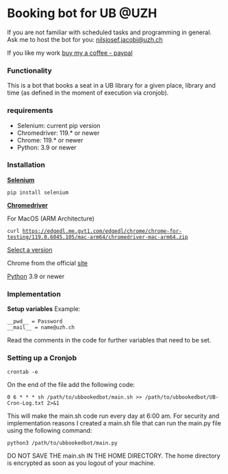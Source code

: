 # Booking bot for UB @UZH

If you are not familiar with scheduled tasks and programming in general. Ask me to host the bot for you: nilsjosef.jacobi@uzh.ch

If you like my work [buy my a coffee - paypal](https://www.paypal.me/nilsCSJ)


### Functionality
This is a bot that books a seat in a UB library for a given place, library and time (as defined in the moment of execution via cronjob).
### requirements
- Selenium: current pip version
- Chromedriver: 119.* or newer
- Chrome: 119.* or newer
- Python: 3.9 or newer

### Installation
[**Selenium**](https://www.selenium.dev)

<code>pip install selenium</code>

[**Chromedriver**](https://chromedriver.chromium.org) 

For MacOS (ARM Architecture)

<code>curl https://edgedl.me.gvt1.com/edgedl/chrome/chrome-for-testing/119.0.6045.105/mac-arm64/chromedriver-mac-arm64.zip </code>

[Select a version](https://googlechromelabs.github.io/chrome-for-testing/)

Chrome from the official [site](https://www.google.de/chrome/?brand=YTUH&gclid=CjwKCAiApaarBhB7EiwAYiMwqlRnbnsNuUgGB8O6Gyj_0hDLWbuQS99gUTPqzgT0d_u82THF9M0rNBoCnEEQAvD_BwE&gclsrc=aw.ds)

[Python](https://www.python.org) 3.9 or newer

### Implementation

**Setup variables**
Example:
```
__pwd__ = Password
__mail__ = name@uzh.ch
```
Read the comments in the code for further variables that need to be set.

### Setting up a Cronjob

```
crontab -e
```

On the end of the file add the following code:
```
0 6 * * * sh /path/to/ubbookedbot/main.sh >> /path/to/ubbookedbot/UB-Cron-Log.txt 2>&1
```

This will make the main.sh code run every day at 6:00 am. For security and implementation reasons I created a main.sh file that can run the main.py file using the following command:
```
python3 /path/to/ubbookedbot/main.py
```


DO NOT SAVE THE main.sh IN THE HOME DIRECTORY. The home directory is encrypted as soon as you logout of your machine.
